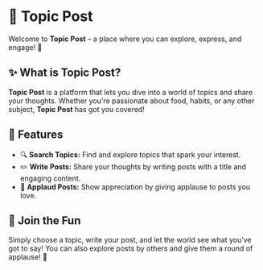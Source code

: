 # 🎯 **Topic Post**

Welcome to **Topic Post** – a place where you can explore, express, and engage! 🌟

## ✨ **What is Topic Post?**

**Topic Post** is a platform that lets you dive into a world of topics and share your thoughts. Whether you're passionate about food, habits, or any other subject, **Topic Post** has got you covered!

## 🚀 **Features**

- 🔍 **Search Topics:** Find and explore topics that spark your interest.
- ✏️ **Write Posts:** Share your thoughts by writing posts with a title and engaging content.
- 👏 **Applaud Posts:** Show appreciation by giving applause to posts you love.

## 🤗 **Join the Fun**

Simply choose a topic, write your post, and let the world see what you’ve got to say! You can also explore posts by others and give them a round of applause! 🎉
